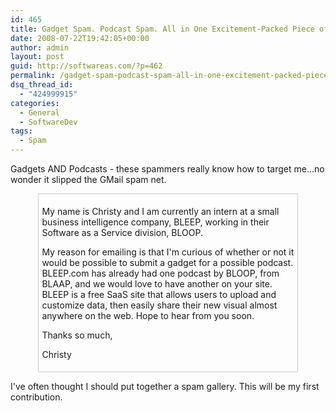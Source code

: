 ```yaml
---
id: 465
title: Gadget Spam. Podcast Spam. All in One Excitement-Packed Piece of Juicy Spam.
date: 2008-07-22T19:42:05+00:00
author: admin
layout: post
guid: http://softwareas.com/?p=462
permalink: /gadget-spam-podcast-spam-all-in-one-excitement-packed-piece-of-juicy-spam/
dsq_thread_id:
  - "424999915"
categories:
  - General
  - SoftwareDev
tags:
  - Spam
---
```

Gadgets AND Podcasts - these spammers really know how to target me...no wonder it slipped the GMail spam net.

<div style="margin: 0 auto; text-align: center;">
  <div style="border: 1px solid #ccc; width: 80%; margin: 0 auto; text-align: left; padding: 5px;">

<p>My name is Christy and I am currently an intern at a small business intelligence company, BLEEP, working in their Software as a Service division, BLOOP.

<p>My reason for emailing is that I'm curious of whether or not it would be possible to submit a gadget for a possible podcast. BLEEP.com has already had one podcast by BLOOP, from BLAAP, and we would love to have another on your site. BLEEP is a free SaaS site that allows users to upload and customize data, then easily share their new visual almost anywhere on the web. Hope to hear from you soon.

<p>Thanks so much,

<p>Christy

  </div>
</div>

<p>I've often thought I should put together a spam gallery. This will be my first contribution.